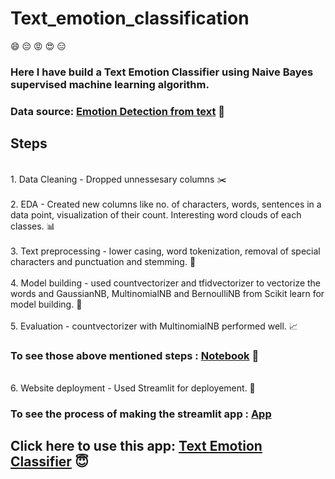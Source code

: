 # Text_emotion_classification

:smile: :pensive: :rage: :heart_eyes: :expressionless:

### Here I have build a Text Emotion Classifier using Naive Bayes supervised machine learning algorithm.

### Data source: [Emotion Detection from text](https://www.kaggle.com/datasets/pashupatigupta/emotion-detection-from-text) :floppy_disk:

## Steps
<br> 1. Data Cleaning - Dropped unnessesary columns :scissors: <br>
<br> 2. EDA - Created new columns like no. of characters, words, sentences in a data point, visualization of their count. Interesting word clouds of each classes. :bar_chart: <br>
<br> 3. Text preprocessing - lower casing, word tokenization, removal of special characters and punctuation and stemming. :pencil: <br>
<br> 4. Model building - used countvectorizer and tfidvectorizer to vectorize the words and GaussianNB, MultinomialNB and BernoulliNB from Scikit learn for model building. :wrench: <br>
<br> 5. Evaluation - countvectorizer with MultinomialNB performed well. :chart_with_upwards_trend: <br>

### To see those above mentioned steps : [Notebook](https://github.com/Arpsgit/Text_emotion_classification/blob/main/text_emotion_classification.ipynb) :notebook: 

<br> 6. Website deployment - Used Streamlit for deployement. :pushpin:

### To see the process of making the streamlit app : [App](https://github.com/Arpsgit/Text_emotion_classification/blob/main/main.py)


## Click here to use this app: [Text Emotion Classifier](https://arpsgit-text-emotion-classification-main-9muey4.streamlit.app/) :innocent: